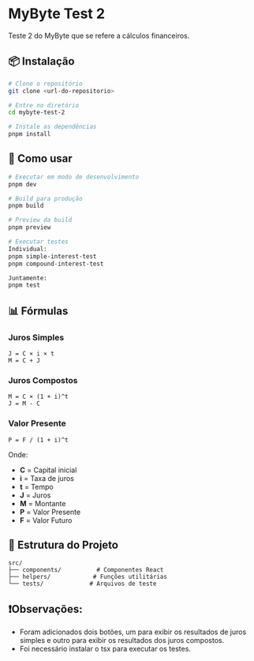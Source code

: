 # MyByte Test 2

Teste 2 do MyByte que se refere a cálculos financeiros.

## 📦 Instalação

```bash
# Clone o repositório
git clone <url-do-repositorio>

# Entre no diretório
cd mybyte-test-2

# Instale as dependências
pnpm install
```

## 🚀 Como usar

```bash
# Executar em modo de desenvolvimento
pnpm dev

# Build para produção
pnpm build

# Preview da build
pnpm preview

# Executar testes
Individual:
pnpm simple-interest-test
pnpm compound-interest-test

Juntamente:
pnpm test
```

## 📊 Fórmulas

### Juros Simples
```
J = C × i × t
M = C + J
```

### Juros Compostos
```
M = C × (1 + i)^t
J = M - C
```

### Valor Presente
```
P = F / (1 + i)^t
```

Onde:
- **C** = Capital inicial
- **i** = Taxa de juros
- **t** = Tempo
- **J** = Juros
- **M** = Montante
- **P** = Valor Presente
- **F** = Valor Futuro

## 📁 Estrutura do Projeto

```
src/
├── components/          # Componentes React
├── helpers/            # Funções utilitárias
└── tests/             # Arquivos de teste
```

## ❗Observações:
- Foram adicionados dois botões, um para exibir os resultados de juros simples e outro para exibir os resultados dos juros compostos.
- Foi necessário instalar o tsx para executar os testes.

